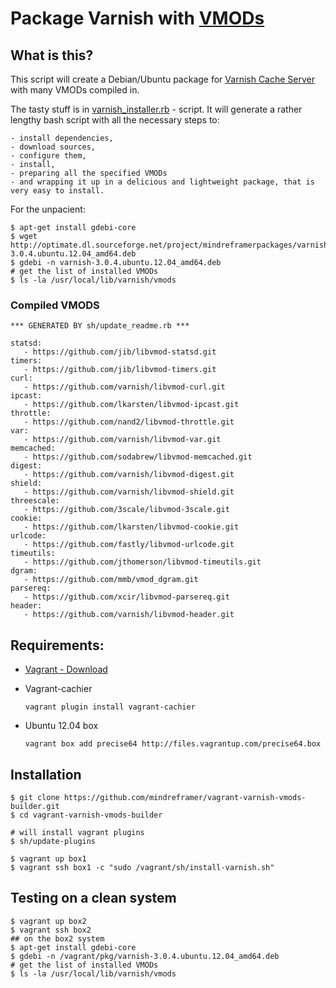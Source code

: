 # Package Varnish with [VMODs](https://www.varnish-cache.org/vmods)


## What is this?
  This script will create a Debian/Ubuntu package for [Varnish Cache Server](https://www.varnish-cache.org/) with many VMODs compiled in.

  The tasty stuff is in [varnish_installer.rb](https://github.com/mindreframer/vagrant-varnish-vmods-builder/blob/master/sh/varnish_installer.rb) - script. It will generate a rather lengthy bash script with all the necessary steps to:

    - install dependencies,
    - download sources,
    - configure them,
    - install,
    - preparing all the specified VMODs
    - and wrapping it up in a delicious and lightweight package, that is very easy to install.

 For the unpacient:

    $ apt-get install gdebi-core
    $ wget http://optimate.dl.sourceforge.net/project/mindreframerpackages/varnish-3.0.4.ubuntu.12.04_amd64.deb
    $ gdebi -n varnish-3.0.4.ubuntu.12.04_amd64.deb
    # get the list of installed VMODs
    $ ls -la /usr/local/lib/varnish/vmods

### Compiled VMODS
<!-- VMODS_LIST_START -->
    *** GENERATED BY sh/update_readme.rb ***

    statsd:
       - https://github.com/jib/libvmod-statsd.git
    timers:
       - https://github.com/jib/libvmod-timers.git
    curl:
       - https://github.com/varnish/libvmod-curl.git
    ipcast:
       - https://github.com/lkarsten/libvmod-ipcast.git
    throttle:
       - https://github.com/nand2/libvmod-throttle.git
    var:
       - https://github.com/varnish/libvmod-var.git
    memcached:
       - https://github.com/sodabrew/libvmod-memcached.git
    digest:
       - https://github.com/varnish/libvmod-digest.git
    shield:
       - https://github.com/varnish/libvmod-shield.git
    threescale:
       - https://github.com/3scale/libvmod-3scale.git
    cookie:
       - https://github.com/lkarsten/libvmod-cookie.git
    urlcode:
       - https://github.com/fastly/libvmod-urlcode.git
    timeutils:
       - https://github.com/jthomerson/libvmod-timeutils.git
    dgram:
       - https://github.com/mmb/vmod_dgram.git
    parsereq:
       - https://github.com/xcir/libvmod-parsereq.git
    header:
       - https://github.com/varnish/libvmod-header.git
<!-- VMODS_LIST_END -->


## Requirements:

  - [Vagrant - Download](http://downloads.vagrantup.com/)
  - Vagrant-cachier

      `vagrant plugin install vagrant-cachier`

  - Ubuntu 12.04 box

      `vagrant box add precise64 http://files.vagrantup.com/precise64.box`

## Installation

    $ git clone https://github.com/mindreframer/vagrant-varnish-vmods-builder.git
    $ cd vagrant-varnish-vmods-builder

    # will install vagrant plugins
    $ sh/update-plugins

    $ vagrant up box1
    $ vagrant ssh box1 -c "sudo /vagrant/sh/install-varnish.sh"


## Testing on a clean system

    $ vagrant up box2
    $ vagrant ssh box2
    ## on the box2 system
    $ apt-get install gdebi-core
    $ gdebi -n /vagrant/pkg/varnish-3.0.4.ubuntu.12.04_amd64.deb
    # get the list of installed VMODs
    $ ls -la /usr/local/lib/varnish/vmods


